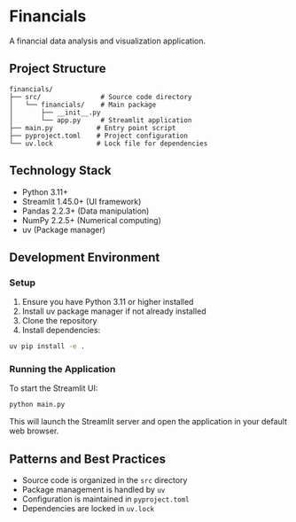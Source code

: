 # Financials

A financial data analysis and visualization application.

## Project Structure

```
financials/
├── src/               # Source code directory
│   └── financials/    # Main package
│       ├── __init__.py
│       └── app.py     # Streamlit application
├── main.py           # Entry point script
├── pyproject.toml    # Project configuration
└── uv.lock           # Lock file for dependencies
```

## Technology Stack

- Python 3.11+
- Streamlit 1.45.0+ (UI framework)
- Pandas 2.2.3+ (Data manipulation)
- NumPy 2.2.5+ (Numerical computing)
- uv (Package manager)

## Development Environment

### Setup

1. Ensure you have Python 3.11 or higher installed
2. Install uv package manager if not already installed
3. Clone the repository
4. Install dependencies:

```bash
uv pip install -e .
```

### Running the Application

To start the Streamlit UI:

```bash
python main.py
```

This will launch the Streamlit server and open the application in your default web browser.

## Patterns and Best Practices

- Source code is organized in the `src` directory
- Package management is handled by `uv`
- Configuration is maintained in `pyproject.toml`
- Dependencies are locked in `uv.lock`
